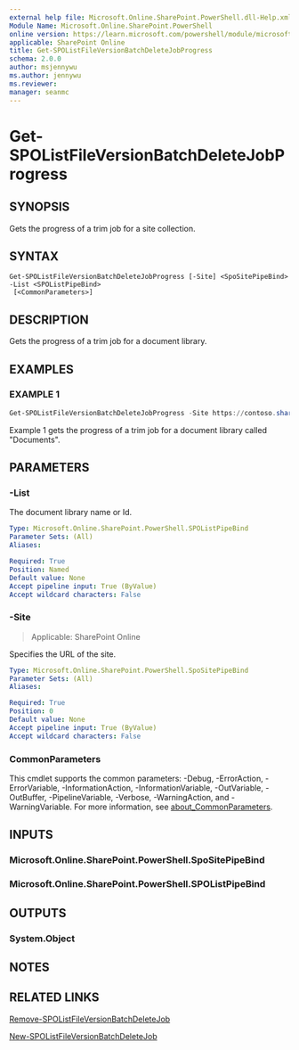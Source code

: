```yaml
---
external help file: Microsoft.Online.SharePoint.PowerShell.dll-Help.xml
Module Name: Microsoft.Online.SharePoint.PowerShell
online version: https://learn.microsoft.com/powershell/module/microsoft.online.sharepoint.powershell/get-spolistfileversionbatchdeletejobprogress
applicable: SharePoint Online
title: Get-SPOListFileVersionBatchDeleteJobProgress
schema: 2.0.0
author: msjennywu
ms.author: jennywu
ms.reviewer:
manager: seanmc
---
```


# Get-SPOListFileVersionBatchDeleteJobProgress

## SYNOPSIS

Gets the progress of a trim job for a site collection.

## SYNTAX

```
Get-SPOListFileVersionBatchDeleteJobProgress [-Site] <SpoSitePipeBind> -List <SPOListPipeBind>
 [<CommonParameters>]
```

## DESCRIPTION

Gets the progress of a trim job for a document library.

## EXAMPLES

### EXAMPLE 1

```powershell
Get-SPOListFileVersionBatchDeleteJobProgress -Site https://contoso.sharepoint.com/sites/site1 -List "Documents"
```

Example 1 gets the progress of a trim job for a document library called "Documents".

## PARAMETERS

### -List

The document library name or Id.

```yaml
Type: Microsoft.Online.SharePoint.PowerShell.SPOListPipeBind
Parameter Sets: (All)
Aliases:

Required: True
Position: Named
Default value: None
Accept pipeline input: True (ByValue)
Accept wildcard characters: False
```

### -Site

> Applicable: SharePoint Online

Specifies the URL of the site.

```yaml
Type: Microsoft.Online.SharePoint.PowerShell.SpoSitePipeBind
Parameter Sets: (All)
Aliases:

Required: True
Position: 0
Default value: None
Accept pipeline input: True (ByValue)
Accept wildcard characters: False
```

### CommonParameters

This cmdlet supports the common parameters: -Debug, -ErrorAction, -ErrorVariable, -InformationAction, -InformationVariable, -OutVariable, -OutBuffer, -PipelineVariable, -Verbose, -WarningAction, and -WarningVariable. For more information, see [about_CommonParameters](https://go.microsoft.com/fwlink/?LinkID=113216).

## INPUTS

### Microsoft.Online.SharePoint.PowerShell.SpoSitePipeBind

### Microsoft.Online.SharePoint.PowerShell.SPOListPipeBind

## OUTPUTS

### System.Object

## NOTES

## RELATED LINKS

[Remove-SPOListFileVersionBatchDeleteJob](Remove-SPOListFileVersionBatchDeleteJob.md)

[New-SPOListFileVersionBatchDeleteJob](New-SPOListFileVersionBatchDeleteJob.md)
